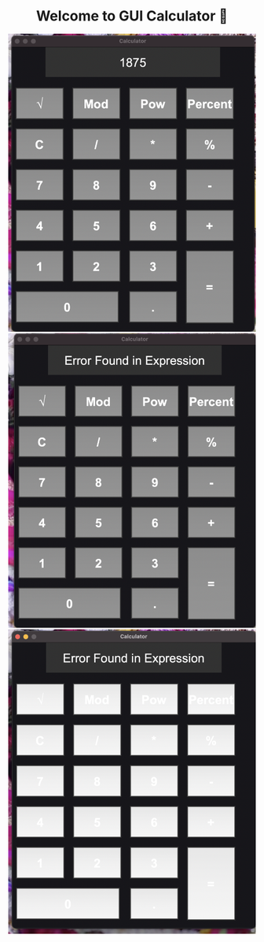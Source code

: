 <h1 align="center">Welcome to GUI Calculator 👋</h1>

<p align="center">
  <kbd>
    <img src="https://github.com/Samratrpal01/GUI-Calculator/blob/main/Screenshot%202023-02-22%20at%2011.32.14%20PM.png"></img>
  </kbd>
  
  <kbd>
    <img src="https://github.com/Samratrpal01/GUI-Calculator/blob/main/Screenshot%202023-02-22%20at%2011.36.45%20PM.png"></img>
  </kbd>
  <kbd>
    <img src="https://github.com/Samratrpal01/GUI-Calculator/blob/main/Screenshot%202023-02-22%20at%2011.33.02%20PM.png"></img>
  </kbd>
</p>


